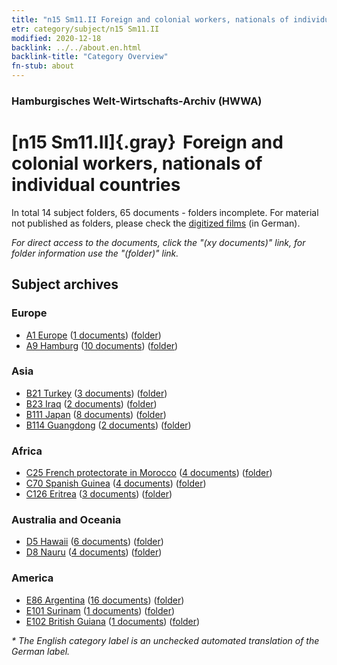 ```yaml
---
title: "n15 Sm11.II Foreign and colonial workers, nationals of individual countries"
etr: category/subject/n15 Sm11.II
modified: 2020-12-18
backlink: ../../about.en.html
backlink-title: "Category Overview"
fn-stub: about
---
```


### Hamburgisches Welt-Wirtschafts-Archiv (HWWA)
# [n15 Sm11.II]{.gray}&#8201; Foreign and colonial workers, nationals of individual countries&#160; 





In total 14 subject folders, 65 documents - folders incomplete.
For material not published as folders, please check the [digitized films](/film/h1_sh) (in German).

_For direct access to the documents, click the "(xy documents)" link, for folder information use the "(folder)" link._

## Subject archives



### Europe

- [A1 Europe](../../../geo/about.en.html#A1) (<a href="https://dfg-viewer.de/show/?tx_dlf[id]=https://pm20.zbw.eu/mets/sh/1408xx/140892/1451xx/145175/public.mets.en.xml" target="_blank">1 documents</a>) ([folder](http://purl.org/pressemappe20/folder/sh/140892,145175))
- [A9 Hamburg](../../../geo/about.en.html#A9) (<a href="https://dfg-viewer.de/show/?tx_dlf[id]=https://pm20.zbw.eu/mets/sh/1409xx/140905/1451xx/145175/public.mets.en.xml" target="_blank">10 documents</a>) ([folder](http://purl.org/pressemappe20/folder/sh/140905,145175))

### Asia

- [B21 Turkey](../../../geo/about.en.html#B21) (<a href="https://dfg-viewer.de/show/?tx_dlf[id]=https://pm20.zbw.eu/mets/sh/1411xx/141111/1451xx/145175/public.mets.en.xml" target="_blank">3 documents</a>) ([folder](http://purl.org/pressemappe20/folder/sh/141111,145175))
- [B23 Iraq](../../../geo/about.en.html#B23) (<a href="https://dfg-viewer.de/show/?tx_dlf[id]=https://pm20.zbw.eu/mets/sh/1411xx/141113/1451xx/145175/public.mets.en.xml" target="_blank">2 documents</a>) ([folder](http://purl.org/pressemappe20/folder/sh/141113,145175))
- [B111 Japan](../../../geo/about.en.html#B111) (<a href="https://dfg-viewer.de/show/?tx_dlf[id]=https://pm20.zbw.eu/mets/sh/1412xx/141272/1451xx/145175/public.mets.en.xml" target="_blank">8 documents</a>) ([folder](http://purl.org/pressemappe20/folder/sh/141272,145175))
- [B114 Guangdong](../../../geo/about.en.html#B114) (<a href="https://dfg-viewer.de/show/?tx_dlf[id]=https://pm20.zbw.eu/mets/sh/1412xx/141275/1451xx/145175/public.mets.en.xml" target="_blank">2 documents</a>) ([folder](http://purl.org/pressemappe20/folder/sh/141275,145175))

### Africa

- [C25 French protectorate in Morocco](../../../geo/about.en.html#C25) (<a href="https://dfg-viewer.de/show/?tx_dlf[id]=https://pm20.zbw.eu/mets/sh/1413xx/141358/1451xx/145175/public.mets.en.xml" target="_blank">4 documents</a>) ([folder](http://purl.org/pressemappe20/folder/sh/141358,145175))
- [C70 Spanish Guinea](../../../geo/about.en.html#C70) (<a href="https://dfg-viewer.de/show/?tx_dlf[id]=https://pm20.zbw.eu/mets/sh/1414xx/141412/1451xx/145175/public.mets.en.xml" target="_blank">4 documents</a>) ([folder](http://purl.org/pressemappe20/folder/sh/141412,145175))
- [C126 Eritrea](../../../geo/about.en.html#C126) (<a href="https://dfg-viewer.de/show/?tx_dlf[id]=https://pm20.zbw.eu/mets/sh/1414xx/141483/1451xx/145175/public.mets.en.xml" target="_blank">3 documents</a>) ([folder](http://purl.org/pressemappe20/folder/sh/141483,145175))

### Australia and Oceania

- [D5 Hawaii](../../../geo/about.en.html#D5) (<a href="https://dfg-viewer.de/show/?tx_dlf[id]=https://pm20.zbw.eu/mets/sh/1415xx/141595/1451xx/145175/public.mets.en.xml" target="_blank">6 documents</a>) ([folder](http://purl.org/pressemappe20/folder/sh/141595,145175))
- [D8 Nauru](../../../geo/about.en.html#D8) (<a href="https://dfg-viewer.de/show/?tx_dlf[id]=https://pm20.zbw.eu/mets/sh/1415xx/141599/1451xx/145175/public.mets.en.xml" target="_blank">4 documents</a>) ([folder](http://purl.org/pressemappe20/folder/sh/141599,145175))

### America

- [E86 Argentina](../../../geo/about.en.html#E86) (<a href="https://dfg-viewer.de/show/?tx_dlf[id]=https://pm20.zbw.eu/mets/sh/1416xx/141692/1451xx/145175/public.mets.en.xml" target="_blank">16 documents</a>) ([folder](http://purl.org/pressemappe20/folder/sh/141692,145175))
- [E101 Surinam](../../../geo/about.en.html#E101) (<a href="https://dfg-viewer.de/show/?tx_dlf[id]=https://pm20.zbw.eu/mets/sh/1416xx/141699/1451xx/145175/public.mets.en.xml" target="_blank">1 documents</a>) ([folder](http://purl.org/pressemappe20/folder/sh/141699,145175))
- [E102 British Guiana](../../../geo/about.en.html#E102) (<a href="https://dfg-viewer.de/show/?tx_dlf[id]=https://pm20.zbw.eu/mets/sh/1417xx/141700/1451xx/145175/public.mets.en.xml" target="_blank">1 documents</a>) ([folder](http://purl.org/pressemappe20/folder/sh/141700,145175))


_* The English category label is an unchecked automated translation of the German label._

